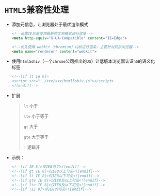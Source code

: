 # `HTML5`兼容性处理

- 添加元信息，让浏览器处于最优渲染模式

	```html
	<!--设置IE总是使用最新的文档模式进行渲染-->
	<meta http-equiv="X-UA-Compatible" content="IE=Edge">
	
	<!--优先使用 webkit（chromium）内核进行渲染，主要针对双核浏览器-->
	<meta name="renderer" content="webkit">
	```

- 使用`html5shiv`（一个`chrome`公司推出的`JS`）让低版本浏览器认识`h5`的语义化标签

	```html
	<!--[if lt ie 9]>
	<script src="../xxx/xxx/html5shiv.js"></script>
	<![endif]-->
	```

- 扩展

	> `lt` 小于
	>
	> `lte` 小于等于
	>
	> `gt` 大于
	>
	> `gte` 大于等于
	>
	> `!` 逻辑非

- 示例：

	```html
	<!--[if IE 8]>仅IE8可见<![endif]-->
	<!--[if gt IE 8]>仅IE8以上可见<![endif]-->
	<!--[if lt IE 8]>仅IE8以下可见<![endif]-->
	<!--[if gte IE 8]>仅IE8及以上可见<![endif]-->
	<!--[if lte IE 8]>仅IE8及以下可见<![endif]-->
	<!--[if !IE 8]>非IE8的可见<![endif]-->
	```

	











































































